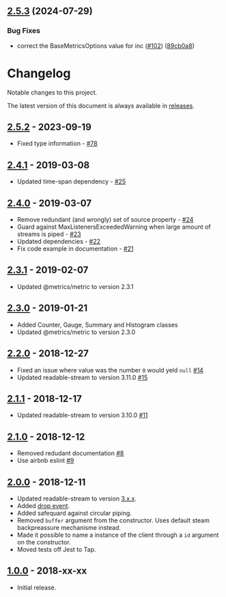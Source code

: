 ## [2.5.3](https://github.com/metrics-js/client/compare/v2.5.2...v2.5.3) (2024-07-29)


### Bug Fixes

* correct the BaseMetricsOptions value for inc ([#102](https://github.com/metrics-js/client/issues/102)) ([89cb0a8](https://github.com/metrics-js/client/commit/89cb0a88d1e6c468406d9d452b4598036c4d7094))

# Changelog

Notable changes to this project.

The latest version of this document is always available in
[releases][releases-url].


## [2.5.2] - 2023-09-19

- Fixed type information - [#78](https://github.com/metrics-js/client/pull/78)

## [2.4.1] - 2019-03-08

-   Updated time-span dependency - [#25](https://github.com/metrics-js/client/pull/25)

## [2.4.0] - 2019-03-07

-   Remove redundant (and wrongly) set of source property - [#24](https://github.com/metrics-js/client/pull/24)
-   Guard against MaxListenersExceededWarning when large amount of streams is piped - [#23](https://github.com/metrics-js/client/pull/23)
-   Updated dependencies - [#22](https://github.com/metrics-js/client/pull/22)
-   Fix code example in documentation - [#21](https://github.com/metrics-js/client/pull/21)

## [2.3.1] - 2019-02-07

-   Updated @metrics/metric to version 2.3.1

## [2.3.0] - 2019-01-21

-   Added Counter, Gauge, Summary and Histogram classes
-   Updated @metrics/metric to version 2.3.0

## [2.2.0] - 2018-12-27

-   Fixed an issue where value was the number `0` would yeld `null` [#14](https://github.com/metrics-js/client/pull/14)
-   Updated readable-stream to version 3.11.0 [#15](https://github.com/metrics-js/client/pull/15)

## [2.1.1] - 2018-12-17

-   Updated readable-stream to version 3.10.0 [#11](https://github.com/metrics-js/client/pull/11)

## [2.1.0] - 2018-12-12

-   Removed redudant documentation [#8](https://github.com/metrics-js/client/pull/8)
-   Use airbnb eslint [#9](https://github.com/metrics-js/client/pull/9)

## [2.0.0] - 2018-12-11

-   Updated readable-stream to version [3.x.x](https://github.com/nodejs/readable-stream/tree/v3.0.0#version-3xx).
-   Added [drop event](https://github.com/metrics-js/client/pull/6).
-   Added safequard against circular piping.
-   Removed `buffer` argument from the constructor. Uses default steam backpreassure mechanisme instead.
-   Made it possible to name a instance of the client through a `id` argument on the constructor.
-   Moved tests off Jest to Tap.

## [1.0.0] - 2018-xx-xx

-   Initial release.

[2.5.2]: https://github.com/metrics-js/client/compare/v2.4.1...v2.5.2
[2.4.1]: https://github.com/metrics-js/client/compare/v2.4.0...v2.4.1
[2.4.0]: https://github.com/metrics-js/client/compare/v2.3.1...v2.4.0
[2.3.1]: https://github.com/metrics-js/client/compare/v2.3.0...v2.3.1
[2.3.0]: https://github.com/metrics-js/client/compare/v2.2.0...v2.3.0
[2.2.0]: https://github.com/metrics-js/client/compare/v2.1.1...v2.2.0
[2.1.1]: https://github.com/metrics-js/client/compare/v2.1.0...v2.1.1
[2.1.0]: https://github.com/metrics-js/client/compare/v2.0.0...v2.1.0
[2.0.0]: https://github.com/metrics-js/client/compare/v1.0.0...v2.0.0
[1.0.0]: https://github.com/metrics-js/client/tree/v1.0.0
[releases-url]: https://github.com/metrics-js/client/blob/master/CHANGELOG.md
